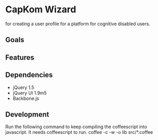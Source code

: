 # CapKom Wizard 
for creating a user profile for a platform for cognitive disabled users.

## Goals

## Features

## Dependencies
* jQuery 1.5
* jQuery UI 1.9m5
* Backbone.js

## Development
Run the following command to keep compiling the coffeescript into javascript. It needs coffeescript to run.
coffee -c -w -o lib src/*.coffee
